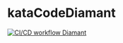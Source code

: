 # kataCodeDiamant
[![CI/CD workflow Diamant](https://github.com/mariefred/kataCodeDiamant/actions/workflows/master.yml/badge.svg?branch=main)](https://github.com/mariefred/kataCodeDiamant/actions/workflows/master.yml)
